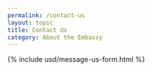 ```yaml
---
permalink: /contact-us
layout: topic
title: Contact Us
category: About the Embassy
---
```


{% include usd/message-us-form.html %}
